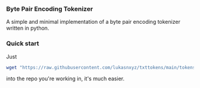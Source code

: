 ### Byte Pair Encoding Tokenizer
A simple and minimal implementation of a byte pair encoding tokenizer written in python.

### Quick start
Just
```bash
wget "https://raw.githubusercontent.com/lukasnxyz/txttokens/main/tokens.py"
```
into the repo you're working in, it's much easier.
